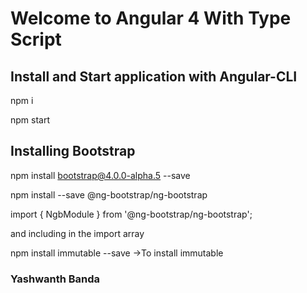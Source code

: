 # Welcome to Angular 4 With Type Script

## Install and Start application with Angular-CLI
npm i

npm start

## Installing Bootstrap
npm install bootstrap@4.0.0-alpha.5 --save

npm install --save @ng-bootstrap/ng-bootstrap

import { NgbModule } from '@ng-bootstrap/ng-bootstrap';

and including in the import array

npm install immutable --save ->To install immutable

### Yashwanth Banda
